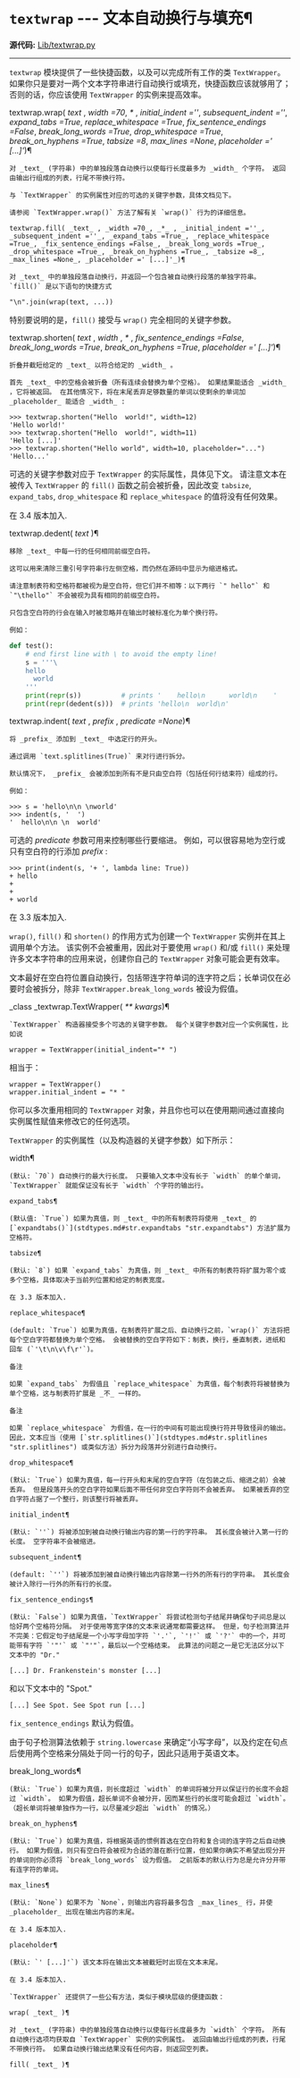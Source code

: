 # `textwrap` \--- 文本自动换行与填充¶

**源代码:** [Lib/textwrap.py](https://github.com/python/cpython/tree/3.12/Lib/textwrap.py)

* * *

`textwrap` 模块提供了一些快捷函数，以及可以完成所有工作的类 `TextWrapper`。 如果你只是要对一两个文本字符串进行自动换行或填充，快捷函数应该就够用了；否则的话，你应该使用 `TextWrapper` 的实例来提高效率。

textwrap.wrap( _text_ , _width =70_, _*_ , _initial_indent =''_, _subsequent_indent =''_, _expand_tabs =True_, _replace_whitespace =True_, _fix_sentence_endings =False_, _break_long_words =True_, _drop_whitespace =True_, _break_on_hyphens =True_, _tabsize =8_, _max_lines =None_, _placeholder =' [...]'_)¶

    

~~~
对 _text_ (字符串) 中的单独段落自动换行以使每行长度最多为 _width_ 个字符。 返回由输出行组成的列表，行尾不带换行符。

与 `TextWrapper` 的实例属性对应的可选的关键字参数，具体文档见下。

请参阅 `TextWrapper.wrap()` 方法了解有关 `wrap()` 行为的详细信息。

textwrap.fill( _text_ , _width =70_, _*_ , _initial_indent =''_, _subsequent_indent =''_, _expand_tabs =True_, _replace_whitespace =True_, _fix_sentence_endings =False_, _break_long_words =True_, _drop_whitespace =True_, _break_on_hyphens =True_, _tabsize =8_, _max_lines =None_, _placeholder =' [...]'_)¶
~~~
    

~~~
对 _text_ 中的单独段落自动换行，并返回一个包含被自动换行段落的单独字符串。 `fill()` 是以下语句的快捷方式
~~~
    
    
~~~
"\n".join(wrap(text, ...))
~~~

特别要说明的是，`fill()` 接受与 `wrap()` 完全相同的关键字参数。

textwrap.shorten( _text_ , _width_ , _*_ , _fix_sentence_endings =False_, _break_long_words =True_, _break_on_hyphens =True_, _placeholder =' [...]'_)¶

    

~~~
折叠并截短给定的 _text_ 以符合给定的 _width_ 。

首先 _text_ 中的空格会被折叠（所有连续会替换为单个空格）。 如果结果能适合 _width_ ，它将被返回。 在其他情况下，将在末尾丢弃足够数量的单词以使剩余的单词加 _placeholder_ 能适合 _width_ :
~~~
    
    
~~~shell
>>> textwrap.shorten("Hello  world!", width=12)
'Hello world!'
>>> textwrap.shorten("Hello  world!", width=11)
'Hello [...]'
>>> textwrap.shorten("Hello world", width=10, placeholder="...")
'Hello...'
~~~

可选的关键字参数对应于 `TextWrapper` 的实际属性，具体见下文。 请注意文本在被传入 `TextWrapper` 的 `fill()` 函数之前会被折叠，因此改变 `tabsize`, `expand_tabs`, `drop_whitespace` 和 `replace_whitespace` 的值将没有任何效果。

在 3.4 版本加入.

textwrap.dedent( _text_ )¶

    

~~~
移除 _text_ 中每一行的任何相同前缀空白符。

这可以用来清除三重引号字符串行左侧空格，而仍然在源码中显示为缩进格式。

请注意制表符和空格符都被视为是空白符，但它们并不相等：以下两行 `" hello"` 和 `"\thello"` 不会被视为具有相同的前缀空白符。

只包含空白符的行会在输入时被忽略并在输出时被标准化为单个换行符。

例如：
~~~
    
    
~~~python
def test():
    # end first line with \ to avoid the empty line!
    s = '''\
    hello
      world
    '''
    print(repr(s))          # prints '    hello\n      world\n    '
    print(repr(dedent(s)))  # prints 'hello\n  world\n'
~~~

textwrap.indent( _text_ , _prefix_ , _predicate =None_)¶

    

~~~
将 _prefix_ 添加到 _text_ 中选定行的开头。

通过调用 `text.splitlines(True)` 来对行进行拆分。

默认情况下， _prefix_ 会被添加到所有不是只由空白符（包括任何行结束符）组成的行。

例如：
~~~
    
    
~~~shell
>>> s = 'hello\n\n \nworld'
>>> indent(s, '  ')
'  hello\n\n \n  world'
~~~

可选的 _predicate_ 参数可用来控制哪些行要缩进。 例如，可以很容易地为空行或只有空白符的行添加 _prefix_ :

    
    
~~~shell
>>> print(indent(s, '+ ', lambda line: True))
+ hello
+
+
+ world
~~~

在 3.3 版本加入.

`wrap()`, `fill()` 和 `shorten()` 的作用方式为创建一个 `TextWrapper` 实例并在其上调用单个方法。 该实例不会被重用，因此对于要使用 `wrap()` 和/或 `fill()` 来处理许多文本字符串的应用来说，创建你自己的 `TextWrapper` 对象可能会更有效率。

文本最好在空白符位置自动换行，包括带连字符单词的连字符之后；长单词仅在必要时会被拆分，除非 `TextWrapper.break_long_words` 被设为假值。

_class _textwrap.TextWrapper( _** kwargs_)¶

    

~~~
`TextWrapper` 构造器接受多个可选的关键字参数。 每个关键字参数对应一个实例属性，比如说
~~~
    
    
~~~
wrapper = TextWrapper(initial_indent="* ")
~~~

相当于：

    
    
~~~
wrapper = TextWrapper()
wrapper.initial_indent = "* "
~~~

你可以多次重用相同的 `TextWrapper` 对象，并且你也可以在使用期间通过直接向实例属性赋值来修改它的任何选项。

`TextWrapper` 的实例属性（以及构造器的关键字参数）如下所示：

width¶

    

~~~
(默认: `70`) 自动换行的最大行长度。 只要输入文本中没有长于 `width` 的单个单词，`TextWrapper` 就能保证没有长于 `width` 个字符的输出行。

expand_tabs¶
~~~
    

~~~
(默认值: `True`) 如果为真值，则 _text_ 中的所有制表符将使用 _text_ 的 [`expandtabs()`](stdtypes.md#str.expandtabs "str.expandtabs") 方法扩展为空格符。

tabsize¶
~~~
    

~~~
(默认: `8`) 如果 `expand_tabs` 为真值，则 _text_ 中所有的制表符将扩展为零个或多个空格，具体取决于当前列位置和给定的制表宽度。

在 3.3 版本加入.

replace_whitespace¶
~~~
    

~~~
(default: `True`) 如果为真值，在制表符扩展之后、自动换行之前，`wrap()` 方法将把每个空白字符都替换为单个空格。 会被替换的空白字符如下：制表，换行，垂直制表，进纸和回车 (`'\t\n\v\f\r'`)。

备注

如果 `expand_tabs` 为假值且 `replace_whitespace` 为真值，每个制表符将被替换为单个空格，这与制表符扩展是 _不_ 一样的。

备注

如果 `replace_whitespace` 为假值，在一行的中间有可能出现换行符并导致怪异的输出。 因此，文本应当（使用 [`str.splitlines()`](stdtypes.md#str.splitlines "str.splitlines") 或类似方法）拆分为段落并分别进行自动换行。

drop_whitespace¶
~~~
    

~~~
(默认: `True`) 如果为真值，每一行开头和末尾的空白字符（在包装之后、缩进之前）会被丢弃。 但是段落开头的空白字符如果后面不带任何非空白字符则不会被丢弃。 如果被丢弃的空白字符占据了一个整行，则该整行将被丢弃。

initial_indent¶
~~~
    

~~~
(默认: `''`) 将被添加到被自动换行输出内容的第一行的字符串。 其长度会被计入第一行的长度。 空字符串不会被缩进。

subsequent_indent¶
~~~
    

~~~
(default: `''`) 将被添加到被自动换行输出内容除第一行外的所有行的字符串。 其长度会被计入除行一行外的所有行的长度。

fix_sentence_endings¶
~~~
    

~~~
(默认: `False`) 如果为真值，`TextWrapper` 将尝试检测句子结尾并确保句子间总是以恰好两个空格符分隔。 对于使用等宽字体的文本来说通常都需要这样。 但是，句子检测算法并不完美：它假定句子结尾是一个小写字母加字符 `'.'`, `'!'` 或 `'?'` 中的一个，并可能带有字符 `'"'` 或 `"'"`，最后以一个空格结束。 此算法的问题之一是它无法区分以下文本中的 "Dr."
~~~
    
    
~~~
[...] Dr. Frankenstein's monster [...]
~~~

和以下文本中的 "Spot."

    
    
~~~
[...] See Spot. See Spot run [...]
~~~

`fix_sentence_endings` 默认为假值。

由于句子检测算法依赖于 `string.lowercase` 来确定“小写字母”，以及约定在句点后使用两个空格来分隔处于同一行的句子，因此只适用于英语文本。

break_long_words¶

    

~~~
(默认: `True`) 如果为真值，则长度超过 `width` 的单词将被分开以保证行的长度不会超过 `width`。 如果为假值，超长单词不会被分开，因而某些行的长度可能会超过 `width`。 （超长单词将被单独作为一行，以尽量减少超出 `width` 的情况。）

break_on_hyphens¶
~~~
    

~~~
(默认: `True`) 如果为真值，将根据英语的惯例首选在空白符和复合词的连字符之后自动换行。 如果为假值，则只有空白符会被视为合适的潜在断行位置，但如果你确实不希望出现分开的单词则你必须将 `break_long_words` 设为假值。 之前版本的默认行为总是允许分开带有连字符的单词。

max_lines¶
~~~
    

~~~
(默认: `None`) 如果不为 `None`，则输出内容将最多包含 _max_lines_ 行，并使 _placeholder_ 出现在输出内容的末尾。

在 3.4 版本加入.

placeholder¶
~~~
    

~~~
(默认: `' [...]'`) 该文本将在输出文本被截短时出现在文本末尾。

在 3.4 版本加入.

`TextWrapper` 还提供了一些公有方法，类似于模块层级的便捷函数：

wrap( _text_ )¶
~~~
    

~~~
对 _text_ (字符串) 中的单独段落自动换行以使每行长度最多为 `width` 个字符。 所有自动换行选项均获取自 `TextWrapper` 实例的实例属性。 返回由输出行组成的列表，行尾不带换行符。 如果自动换行输出结果没有任何内容，则返回空列表。

fill( _text_ )¶
~~~
    

~~~
